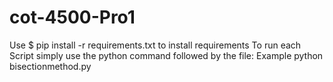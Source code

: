 # cot-4500-Pro1
Use
$ pip install -r requirements.txt
to install requirements
To run each Script simply use the python command followed by the file:
Example
python bisectionmethod.py
